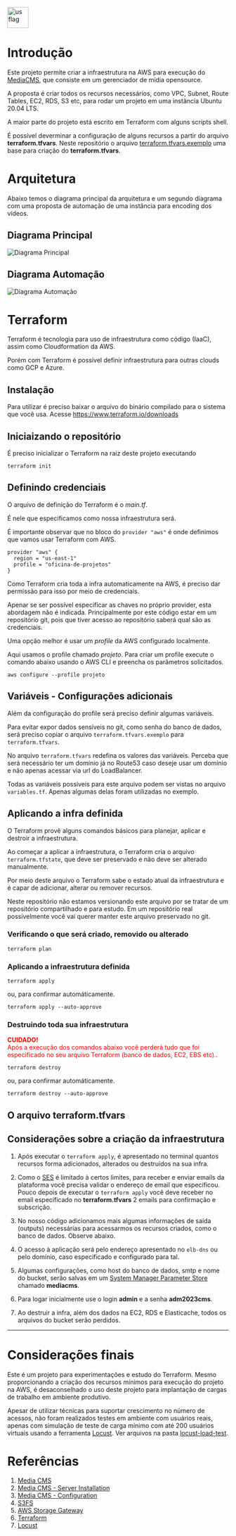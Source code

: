 [<img src="https://em-content.zobj.net/thumbs/120/openmoji/338/flag-united-states_1f1fa-1f1f8.png" alt="us flag" width="48"/>](./README_en.md)

# Introdução

Este projeto permite criar a infraestrutura na AWS para execução do [MediaCMS](https://github.com/mediacms-io/mediacms), que consiste em um gerenciador de mídia opensource. 

A proposta é criar todos os recursos necessários, como VPC, Subnet, Route Tables, EC2, RDS, S3 etc, para rodar um projeto em uma instância Ubuntu 20.04 LTS. 

A maior parte do projeto está escrito em Terraform com alguns scripts shell.

É possível deverminar a configuração de alguns recursos a partir do arquivo **terraform.tfvars**. Neste repositório o arquivo [terraform.tfvars.exemplo](./terraform.tfvars.exemplo) uma base para criação do **terraform.tfvars**.

# Arquitetura

Abaixo temos o diagrama principal da arquitetura e um segundo diagrama com uma proposta de automação de uma instância para encoding dos vídeos.

## Diagrama Principal
![Diagrama Principal](./arquitetura/Diagrama%20Principal.png)

## Diagrama Automação
![Diagrama Automação](./arquitetura/Diagrama%20Automacao.png)

# Terraform

Terraform é tecnologia para uso de infraestrutura como código (IaaC), assim como Cloudformation da AWS. 

Porém com Terraform é possível definir infraestrutura para outras clouds como GCP e Azure.

## Instalação

Para utilizar é preciso baixar o arquivo do binário compilado para o sistema que você usa. Acesse https://www.terraform.io/downloads

## Iniciaizando o repositório

É preciso inicializar o Terraform na raiz deste projeto executando 

```
terraform init
```

## Definindo credenciais

O arquivo de definição do Terraform é o *main.tf*.

É nele que especificamos como nossa infraestrutura será.

É importante observar que no bloco do ``provider "aws"`` é onde definimos que vamos usar Terraform com AWS. 

```
provider "aws" {
  region = "us-east-1"
  profile = "oficina-de-projetos"
}
```

Como Terraform cria toda a infra automaticamente na AWS, é preciso dar permissão para isso por meio de credenciais.

Apenar se ser possível especificar as chaves no próprio provider, esta abordagem não é indicada. Principalmente por este código estar em um repositório git, pois que tiver acesso ao repositório saberá qual são as credenciais.

Uma opção melhor é usar um *profile* da AWS configurado localmente. 

Aqui usamos o profile chamado *projeto*. Para criar um profile execute o comando abaixo usando o AWS CLI e preencha os parâmetros solicitados.

```
aws configure --profile projeto
```

## Variáveis - Configurações adicionais 

Além da configuração do profile será preciso definir algumas variáveis.

Para evitar expor dados sensíveis no git, como senha do banco de dados, será preciso copiar o arquivo ``terraform.tfvars.exemplo`` para ``terraform.tfvars``.

No arquivo ``terraform.tfvars`` redefina os valores das variáveis. Perceba que será necessário ter um domínio já no Route53 caso deseje usar um domínio e não apenas acessar via url do LoadBalancer.

Todas as variáveis possíveis para este arquivo podem ser vistas no arquivo ``variables.tf``. Apenas algumas delas foram utilizadas no exemplo.

## Aplicando a infra definida

O Terraform provê alguns comandos básicos para planejar, aplicar e destroir a infraestrutura. 

Ao começar a aplicar a infraestrutura, o Terraform cria o arquivo ``terraform.tfstate``, que deve ser preservado e não deve ser alterado manualmente.

Por meio deste arquivo o Terraform sabe o estado atual da infraestrutura e é capar de adicionar, alterar ou remover recursos.

Neste repositório não estamos versionando este arquivo por se tratar de um repositório compartilhado e para estudo. Em um repositório real possívelmente você vai querer manter este arquivo preservado no git.

###  Verificando o que será criado, removido ou alterado
```
terraform plan
```

###  Aplicando a infraestrutura definida
```
terraform apply
```
ou, para confirmar automáticamente.
```
terraform apply --auto-approve
```

###  Destruindo toda sua infraestrutura

<font color="red">
  <span><b>CUIDADO!</b><br>
  Após a execução dos comandos abaixo você perderá tudo que foi especificado no seu arquivo Terraform (banco de dados, EC2, EBS etc).</span>.
</font>

```
terraform destroy
```
ou, para confirmar automáticamente.
```
terraform destroy --auto-approve
```

## O arquivo terraform.tfvars



## Considerações sobre a criação da infraestrutura

1. Após executar o ``terraform apply``, é apresentado no terminal quantos recursos forma adicionados, alterados ou destruídos na sua infra.

1. Como o [SES](https://docs.aws.amazon.com/pt_br/ses/latest/dg/request-production-access.html) é limitado à certos limites, para receber e enviar emails da plataforma você precisa validar o endereço de email que especificou. Pouco depois de executar o  ``terraform apply`` você deve receber no email especificado no **terraform.tfvars** 2 emails para confirmação e subscrição.

1. No nosso código adicionamos mais algumas informações de saída (outputs) necessárias para acessarmos os recursos criados, como o banco de dados. Observe abaixo.

1. O acesso à aplicação será pelo endereço apresentado no ``elb-dns`` ou pelo domínio, caso especificado e configurado para tal.

1. Algumas configurações, como host do banco de dados, smtp e nome do bucket, serão salvas em um [System Manager Parameter Store](https://docs.aws.amazon.com/systems-manager/latest/userguide/systems-manager-parameter-store.html) chamado **mediacms**.

1. Para logar inicialmente use o login **admin** e a senha **adm2023cms**.

1. Ao destruir a infra, além dos dados na EC2, RDS e Elasticache, todos os arquivos do bucket serão perdidos.

---

# Considerações finais

Este é um projeto para experimentações e estudo do Terraform. 
Mesmo proporcionando a criação dos recursos mínimos para execução do projeto na AWS, é desaconselhado o uso deste projeto para implantação de cargas de trabalho em ambiente produtivo.

Apesar de utilizar técnicas para suportar crescimento no número de acessos, não foram realizados testes em ambiente com usuários reais, apenas com simulação de teste de carga mínimo com até 200 usuários virtuais usando a ferramenta [Locust](https://locust.io/). Ver arquivos na pasta [locust-load-test](./locust-load-test/).

# Referências

1. [Media CMS](https://github.com/mediacms-io/mediacms/)
1. [Media CMS - Server Installation](https://github.com/mediacms-io/mediacms/blob/main/docs/admins_docs.md#2-server-installation)
1. [Media CMS - Configuration](https://github.com/mediacms-io/mediacms/blob/main/docs/admins_docs.md#5-configuration)
1. [S3FS](https://github.com/s3fs-fuse/s3fs-fuse)
1. [AWS Storage Gateway](https://aws.amazon.com/pt/storagegateway/)
1. [Terraform](https://www.terraform.io/)
1. [Locust](https://locust.io/)
